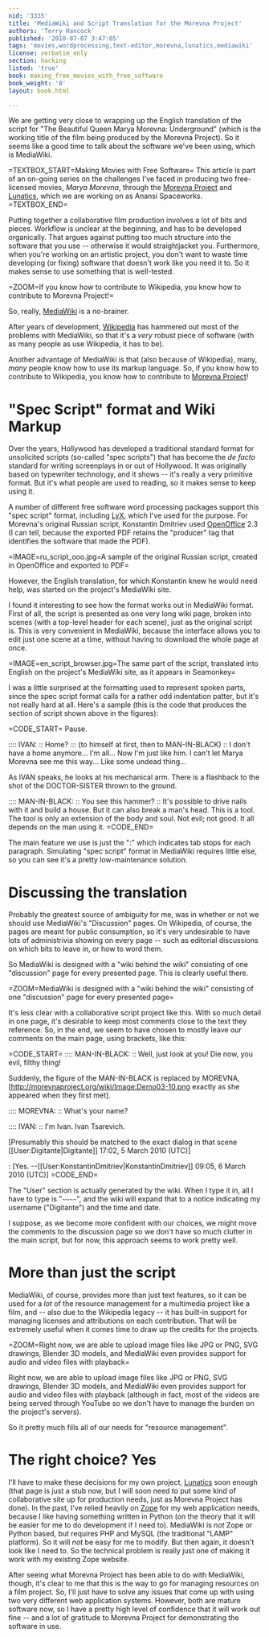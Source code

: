 ```yaml
---
nid: '3335'
title: 'MediaWiki and Script Translation for the Morevna Project'
authors: 'Terry Hancock'
published: '2010-07-07 3:47:05'
tags: 'movies,wordprocessing,text-editor,morevna,lunatics,mediawiki'
license: verbatim_only
section: hacking
listed: 'true'
book: making_free_movies_with_free_software
book_weight: '0'
layout: book.html

---
```

<!-- MediaWiki and Script Translation for the Morevna Project -->

We are getting very close to wrapping up the English translation of the script for "The Beautiful Queen Marya Morevna: Underground" (which is the working title of the film being produced by the Morevna Project). So it seems like a good time to talk about the software we've been using, which is MediaWiki.

<!--break-->

=TEXTBOX_START=Making Movies with Free Software=
This article is part of an on-going series on the challenges I've faced in producing two free-licensed movies, _Marya Morevna_, through the [Morevna Project](http://www.morevnaproject.org) and [Lunatics](http://lunatics.tv), which we are working on as Anansi Spaceworks.
=TEXTBOX_END=

Putting together a collaborative film production involves a lot of bits and pieces. Workflow is unclear at the beginning, and has to be developed organically. That argues against putting too much structure into the software that you use -- otherwise it would straightjacket you. Furthermore, when you're working on an artistic project, you don't want to waste time developing (or fixing) software that doesn't work like you need it to. So it makes sense to use something that is well-tested.

=ZOOM=If you know how to contribute to Wikipedia, you know how to contribute to Morevna Project!=

So, really, [MediaWiki](http://www.mediawiki.org/wiki/MediaWiki) is a no-brainer.

After years of development, [Wikipedia](http://en.wikipedia.org/wiki/Wikipedia) has hammered out most of the problems with MediaWiki, so that it's a _very_ robust piece of software (with as many people as use Wikipedia, it has to be).

Another advantage of MediaWiki is that (also because of Wikipedia), many, _many_ people know how to use its markup language. So, if you know how to contribute to Wikipedia, you know how to contribute to [Morevna Project](http://morevnaproject.org/wiki/)!

# "Spec Script" format and Wiki Markup

Over the years, Hollywood has developed a traditional standard format for unsolicited scripts (so-called "spec scripts") that has become the _de facto_ standard for writing screenplays in or out of Hollywood. It was originally based on typewriter technology, and it shows -- it's really a very primitive format. But it's what people are used to reading, so it makes sense to keep using it.

A number of different free software word processing packages support this "spec script" format, including [LyX](http://www.lyx.org/), which I've used for the purpose. For Morevna's original Russian script, Konstantin Dmitriev used [OpenOffice](http://www.openoffice.org/) 2.3 (I can tell, because the exported PDF retains the "producer" tag that identifies the software that made the PDF).

=IMAGE=ru_script_ooo.jpg=A sample of the original Russian script, created in OpenOffice and exported to PDF=

However, the English translation, for which Konstantin knew he would need help, was started on the project's MediaWiki site.

I found it interesting to see how the format works out in MediaWiki format. First of all, the script is presented as one very long wiki page, broken into scenes (with a top-level header for each scene), just as the original script is. This is very convenient in MediaWiki, because the interface allows you to edit just one scene at a time, without having to download the whole page at once.

=IMAGE=en_script_browser.jpg=The same part of the script, translated into English on the project's MediaWiki site, as it appears in Seamonkey=

I was a little surprised at the formatting used to represent spoken parts, since the spec script format calls for a rather odd indentation patter, but it's not really hard at all. Here's a sample (this is the code that produces the section of script shown above in the figures):

=CODE_START=
Pause.

:::: IVAN:
:: Home?
::: (to himself at first, then to MAN-IN-BLACK)
:: I don't have a home anymore... I'm all... Now I'm just like him. I can't let Marya Morevna see me this way... Like some undead thing... 

As IVAN speaks, he looks at his mechanical arm. There is a flashback to the shot of the DOCTOR-SISTER thrown to the ground.

:::: MAN-IN-BLACK:
:: You see this hammer?
:: It's possible to drive nails with it and build a house. But it can also break a man's head. This is a tool. The tool is only an extension of the body and soul. Not evil; not good. It all depends on the man using it.
=CODE_END=

The main feature we use is just the ":" which indicates tab stops for each paragraph. Simulating "spec script" format in MediaWiki requires little else, so you can see it's a pretty low-maintenance solution.

# Discussing the translation

Probably the greatest source of ambiguity for me, was in whether or not we should use MediaWiki's "Discussion" pages. On Wikipedia, of course, the pages are meant for public consumption, so it's very undesirable to have lots of administrivia showing on every page -- such as editorial discussions on which bits to leave in, or how to word them.

So MediaWiki is designed with a "wiki behind the wiki" consisting of one "discussion" page for every presented page. This is clearly useful there.

=ZOOM=MediaWiki is designed with a "wiki behind the wiki" consisting of one "discussion" page for every presented page=

It's less clear with a collaborative script project like this. With so much detail in one page, it's desirable to keep most comments close to the text they reference. So, in the end, we seem to have chosen to mostly leave our comments on the main page, using brackets, like this:

=CODE_START=
:::: MAN-IN-BLACK:
:: Well, just look at you! Die now, you evil, filthy thing!

Suddenly, the figure of the MAN-IN-BLACK is replaced by MOREVNA, [http://morevnaproject.org/wiki/Image:Demo03-10.png exactly as she appeared when they first met].

:::: MOREVNA:
:: What's your name?

:::: IVAN:
:: I'm Ivan. Ivan Tsarevich.

[Presumably this should be matched to the exact dialog in that scene [[User:Digitante|Digitante]] 17:02, 5 March 2010 (UTC)]

: [Yes. --[[User:KonstantinDmitriev|KonstantinDmitriev]] 09:05, 6 March 2010 (UTC)]
=CODE_END=

The "User" section is actually generated by the wiki. When I type it in, all I have to type is "`~~~~`", and the wiki will expand that to a notice indicating my username ("Digitante") and the time and date.

I suppose, as we become more confident with our choices, we might move the comments to the discussion page so we don't have so much clutter in the main script, but for now, this approach seems to work pretty well.

# More than just the script

MediaWiki, of course, provides more than just text features, so it can be used for a _lot_ of the resource management for a multimedia project like a film, and -- also due to the Wikipedia legacy -- it has built-in support for managing licenses and attributions on each contribution. That will be extremely useful when it comes time to draw up the credits for the projects.

=ZOOM=Right now, we are able to upload image files like JPG or PNG, SVG drawings, Blender 3D models, and MediaWiki even provides support for audio and video files with playback=

Right now, we are able to upload image files like JPG or PNG, SVG drawings, Blender 3D models, and MediaWiki even provides support for audio and video files with playback (although in fact, most of the videos are being served through YouTube so we don't have to manage the burden on the project's servers).

So it pretty much fills all of our needs for "resource management".

# The right choice? Yes

I'll have to make these decisions for my own project, [Lunatics](http://lunatics.tv) soon enough (that page is just a stub now, but I will soon need to put some kind of collaborative site up for production needs, just as Morevna Project has done). In the past, I've relied heavily on [Zope](http://zope.org) for my web application needs, because I like having something written in Python (on the theory that it will be easier for me to do development if I need to). MediaWiki is _not_ Zope or Python based, but requires PHP and MySQL (the traditional "LAMP" platform). So it will _not_ be easy for me to modify. But then again, it doesn't look like I need to. So the technical problem is really just one of making it work with my existing Zope website. 

After seeing what Morevna Project has been able to do with MediaWiki, though, it's clear to me that this is the way to go for managing resources on a film project. So, I'll just have to solve any issues that come up with using two very different web application systems. However, both are mature software now, so I have a pretty high level of confidence that it will work out fine -- and a lot of gratitude to Morevna Project for demonstrating the software in use.